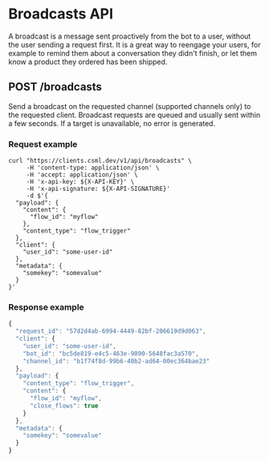 # Broadcasts API

A broadcast is a message sent proactively from the bot to a user, without the user sending a request first. It is a great way to reengage your users, for example to remind them about a conversation they didn't finish, or let them know a product they ordered has been shipped.

## POST /broadcasts

Send a broadcast on the requested channel (supported channels only) to the requested client. Broadcast requests are queued and usually sent within a few seconds. If a target is unavailable, no error is generated.

### Request example

```
curl "https://clients.csml.dev/v1/api/broadcasts" \
     -H 'content-type: application/json' \
     -H 'accept: application/json' \
     -H 'x-api-key: ${X-API-KEY}' \
     -H 'x-api-signature: ${X-API-SIGNATURE}'
     -d $'{
  "payload": {
    "content": {
      "flow_id": "myflow"
    },
    "content_type": "flow_trigger"
  },
  "client": {
    "user_id": "some-user-id"
  },
  "metadata": {
    "somekey": "somevalue"
  }
}'

```

### Response example

```javascript
{
  "request_id": "57d2d4ab-6994-4449-82bf-206619d9d063",
  "client": {
    "user_id": "some-user-id",
    "bot_id": "bc5de819-e4c5-463e-9090-5648fac3a570",
    "channel_id": "b1f74f8d-99b6-40b2-ad64-00ec364bae23"
  },
  "payload": {
    "content_type": "flow_trigger",
    "content": {
      "flow_id": "myflow",
      "close_flows": true
    }
  },
  "metadata": {
    "somekey": "somevalue"
  }
}
```
